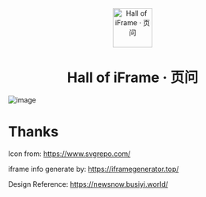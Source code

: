 <div align="center"><img src="https://github.com/user-attachments/assets/3438f729-4845-44a4-b5ea-940ba4a4c640" alt="Hall of iFrame · 页问"  style="height: 80px; width: 80px;">
</div>
<h1 align="center">Hall of iFrame · 页问</h1>

![image](https://github.com/user-attachments/assets/a62d1c25-c139-479a-b080-af36c4500ecf)

# Thanks
Icon from: https://www.svgrepo.com/

iframe info generate by: https://iframegenerator.top/

Design Reference: https://newsnow.busiyi.world/

